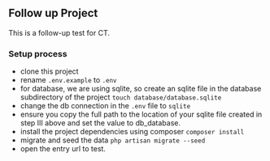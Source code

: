## Follow up Project

This is a follow-up test for CT.

### Setup process

- clone this project
- rename `.env.example` to `.env`
- for database, we are using sqlite, so create an sqlite file in the database subdirectory of the project `touch database/database.sqlite`
- change the db connection in the `.env` file to `sqlite`
- ensure you copy the full path to the location of your sqlite file created in step III above and set the value to db_database.
- install the project dependencies using composer `composer install`
- migrate and seed the data `php artisan migrate --seed`
- open the entry url to test.

